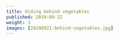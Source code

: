 ```yaml
---
title: Hiding behind vegetables
published: 2019-09-22
weight: 3
images: [20190921-behind-vegetables.jpg]
---
```

